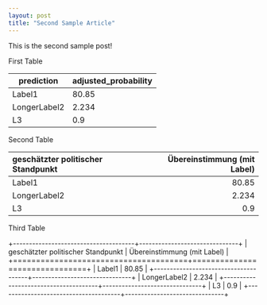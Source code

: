 ```yaml
---
layout: post
title: "Second Sample Article"
---
```

This is the second sample post!

First Table

| prediction   | adjusted_probability |
| ------------ | -------------------- |
| Label1       | 80.85                |
| LongerLabel2 | 2.234                |
| L3           | 0.9                  |

Second Table

| geschätzter politischer Standpunkt   |   Übereinstimmung (mit Label) |
|:-------------------------------------|------------------------------:|
| Label1                               |                        80.85  |
| LongerLabel2                         |                         2.234 |
| L3                                   |                         0.9   |

Third Table

+--------------------------------------+-------------------------------+
| geschätzter politischer Standpunkt   |   Übereinstimmung (mit Label) |
+======================================+===============================+
| Label1                               |                        80.85  |
+--------------------------------------+-------------------------------+
| LongerLabel2                         |                         2.234 |
+--------------------------------------+-------------------------------+
| L3                                   |                         0.9   |
+--------------------------------------+-------------------------------+
